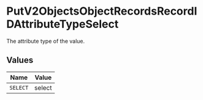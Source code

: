 # PutV2ObjectsObjectRecordsRecordIDAttributeTypeSelect

The attribute type of the value.


## Values

| Name     | Value    |
| -------- | -------- |
| `SELECT` | select   |